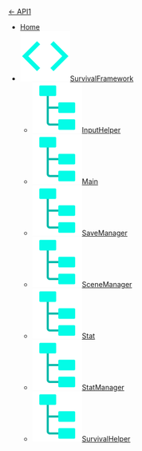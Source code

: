 [← API1](/api1/)
* [Home](/api1/docs/)
* [![filename](./icons/namespace.svg 'Namespace :size=20')SurvivalFramework](/api1/docs/survivalframework)
  * [![filename](./icons/class.svg 'Class :size=20')InputHelper](/api1/docs/survivalframework/inputhelper)
  * [![filename](./icons/class.svg 'Class :size=20')Main](/api1/docs/survivalframework/main)
  * [![filename](./icons/class.svg 'Class :size=20')SaveManager](/api1/docs/survivalframework/savemanager)
  * [![filename](./icons/class.svg 'Class :size=20')SceneManager](/api1/docs/survivalframework/scenemanager)
  * [![filename](./icons/class.svg 'Class :size=20')Stat](/api1/docs/survivalframework/stat)
  * [![filename](./icons/class.svg 'Class :size=20')StatManager](/api1/docs/survivalframework/statmanager)
  * [![filename](./icons/class.svg 'Class :size=20')SurvivalHelper](/api1/docs/survivalframework/survivalhelper)